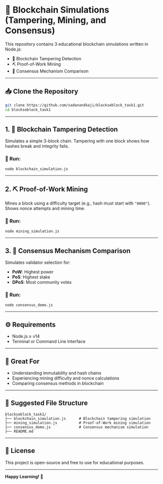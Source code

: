 
# 🧠 Blockchain Simulations (Tampering, Mining, and Consensus)

This repository contains 3 educational blockchain simulations written in Node.js:

- 🔗 Blockchain Tampering Detection  
- ⛏️ Proof-of-Work Mining  
- 🧠 Consensus Mechanism Comparison  

---

## 📥 Clone the Repository

```bash
git clone https://github.com/sadanandkaji/blockseblock_task1.git
cd blockseblock_task1
````

---

## 1. 🔗 Blockchain Tampering Detection

Simulates a simple 3-block chain. Tampering with one block shows how hashes break and integrity fails.

### 🔧 Run:

```bash
node blockchain_simulation.js
```

---

## 2. ⛏️ Proof-of-Work Mining

Mines a block using a difficulty target (e.g., hash must start with `"0000"`). Shows nonce attempts and mining time.

### 🔧 Run:

```bash
node mining_simulation.js
```

---

## 3. 🧠 Consensus Mechanism Comparison

Simulates validator selection for:

* **PoW**: Highest power
* **PoS**: Highest stake
* **DPoS**: Most community votes

### 🔧 Run:

```bash
node consensus_demo.js
```

---

## ⚙️ Requirements

* Node.js ≥ v14
* Terminal or Command Line Interface

---

## 🧪 Great For

* Understanding immutability and hash chains
* Experiencing mining difficulty and nonce calculations
* Comparing consensus methods in blockchain

---

## 📁 Suggested File Structure

```
blockseblock_task1/
├── blockchain_simulation.js      # Blockchain tampering simulation
├── mining_simulation.js          # Proof-of-Work mining simulation
├── consensus_demo.js             # Consensus mechanism simulation
├── README.md
```

---

## 📘 License

This project is open-source and free to use for educational purposes.

---

**Happy Learning! 🚀**



